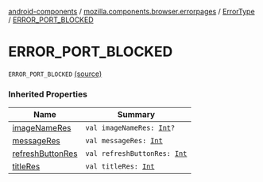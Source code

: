 [android-components](../../index.md) / [mozilla.components.browser.errorpages](../index.md) / [ErrorType](index.md) / [ERROR_PORT_BLOCKED](./-e-r-r-o-r_-p-o-r-t_-b-l-o-c-k-e-d.md)

# ERROR_PORT_BLOCKED

`ERROR_PORT_BLOCKED` [(source)](https://github.com/mozilla-mobile/android-components/blob/master/components/browser/errorpages/src/main/java/mozilla/components/browser/errorpages/ErrorPages.kt#L166)

### Inherited Properties

| Name | Summary |
|---|---|
| [imageNameRes](image-name-res.md) | `val imageNameRes: `[`Int`](https://kotlinlang.org/api/latest/jvm/stdlib/kotlin/-int/index.html)`?` |
| [messageRes](message-res.md) | `val messageRes: `[`Int`](https://kotlinlang.org/api/latest/jvm/stdlib/kotlin/-int/index.html) |
| [refreshButtonRes](refresh-button-res.md) | `val refreshButtonRes: `[`Int`](https://kotlinlang.org/api/latest/jvm/stdlib/kotlin/-int/index.html) |
| [titleRes](title-res.md) | `val titleRes: `[`Int`](https://kotlinlang.org/api/latest/jvm/stdlib/kotlin/-int/index.html) |
